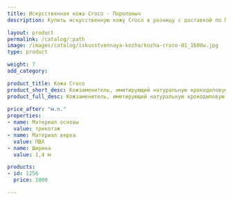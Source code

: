 ```yaml
---
title: Искусственная кожа Croco - Поролоныч
description: Купить искусственную кожу Croco в розницу с доставкой по Москве.

layout: product
permalink: /catalog/:path
image: /images/catalog/iskusstvennaya-kozha/kozha-croco-01_1600w.jpg
type: product

weight: 7
add_category: 

product_title: Кожа Croco
product_short_desc: Кожзаменитель, имитирующий натуральную крокодиловую кожу. Подходит для пошива галантереи, декоративной отделки и обивки мебели.
product_full_desc: Кожзаменитель, имитирующий натуральную крокодиловую кожу. Подходит для пошива галантереи, декоративной отделки и обивки мебели.
        
price_after: "м.п."
properties:
- name: Материал основы
  value: трикотаж
- name: Материал верха
  value: ПВХ
- name: Ширина
  value: 1,4 м

products:
- id: 1256
  price: 1000

---
```


